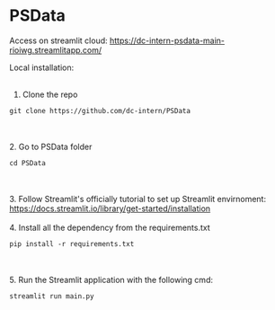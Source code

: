 # PSData

Access on streamlit cloud: https://dc-intern-psdata-main-rioiwg.streamlitapp.com/

Local installation:
<br/><br/>

1. Clone the repo
```
git clone https://github.com/dc-intern/PSData
```
<br/><br/>
2. Go to PSData folder
```
cd PSData
```
<br/><br/>
3. Follow Streamlit's officially tutorial to set up Streamlit envirnoment: https://docs.streamlit.io/library/get-started/installation
<br/><br/>
4. Install all the dependency from the requirements.txt
```
pip install -r requirements.txt
```
<br/><br/>
5. Run the Streamlit application with the following cmd:
```
streamlit run main.py
```
